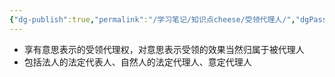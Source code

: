 ```yaml
---
{"dg-publish":true,"permalink":"/学习笔记/知识点cheese/受领代理人/","dgPassFrontmatter":true,"created":"2024-07-16T11:10:12.608+08:00","updated":"2024-09-11T12:20:06.976+08:00"}
---
```


- 享有意思表示的受领代理权，对意思表示受领的效果当然归属于被代理人
- 包括法人的法定代表人、自然人的法定代理人、意定代理人